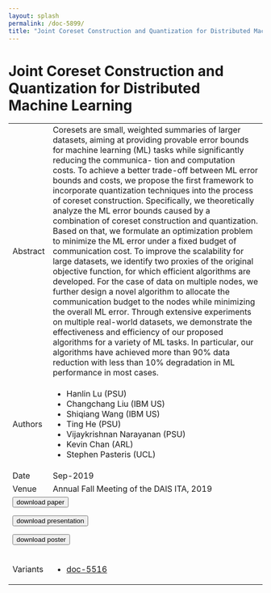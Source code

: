 ```yaml
---
layout: splash
permalink: /doc-5899/
title: "Joint Coreset Construction and Quantization for Distributed Machine Learning"
---
```


# Joint Coreset Construction and Quantization for Distributed Machine Learning

<table>
    <tbody>
    <tr>
        <td>Abstract</td>
        <td>Coresets are small, weighted summaries of larger datasets, aiming at providing provable error bounds for machine learning (ML) tasks while significantly reducing the communica- tion and computation costs. To achieve a better trade-off between ML error bounds and costs, we propose the first framework to incorporate quantization techniques into the process of coreset construction. Specifically, we theoretically analyze the ML error bounds caused by a combination of coreset construction and quantization. Based on that, we formulate an optimization problem to minimize the ML error under a fixed budget of communication cost. To improve the scalability for large datasets, we identify two proxies of the original objective function, for which efficient algorithms are developed. For the case of data on multiple nodes, we further design a novel algorithm to allocate the communication budget to the nodes while minimizing the overall ML error. Through extensive experiments on multiple real-world datasets, we demonstrate the effectiveness and efficiency of our proposed algorithms for a variety of ML tasks. In particular, our algorithms have achieved more than 90% data reduction with less than 10% degradation in ML performance in most cases.</td>
    </tr>
    <tr>
        <td>Authors</td>
        <td>
            <ul>
                <li>Hanlin Lu (PSU)</li>
                <li>Changchang Liu (IBM US)</li>
                <li>Shiqiang Wang (IBM US)</li>
                <li>Ting He (PSU)</li>
                <li>Vijaykrishnan Narayanan (PSU)</li>
                <li>Kevin Chan (ARL)</li>
                <li>Stephen Pasteris (UCL)</li>
            </ul>
        </td>
    </tr>
    <tr>
        <td>Date</td>
        <td>Sep-2019</td>
    </tr>
    <tr>
        <td>Venue</td>
        <td>Annual Fall Meeting of the DAIS ITA, 2019</td>
    </tr>
        <tr>
            <td colspan="2">
                <form method="get" action="https://dais-ita.org/sites/default/files/3936.pdf">
                    <button type="submit">download paper</button>
                </form>
                <form method="get" action="https://dais-ita.org/sites/default/files/3936_slides.pdf">
                    <button type="submit">download presentation</button>
                </form>
                <form method="get" action="https://dais-ita.org/sites/default/files/3936_poster.pdf">
                    <button type="submit">download poster</button>
                </form>
            </td>
        </tr>
        <tr>
            <td>Variants</td>
            <td>
                <ul>
                    <li><a href="${varId}">doc-5516</a></li>
                </ul>
            </td>
        </tr>
    </tbody>
</table>
